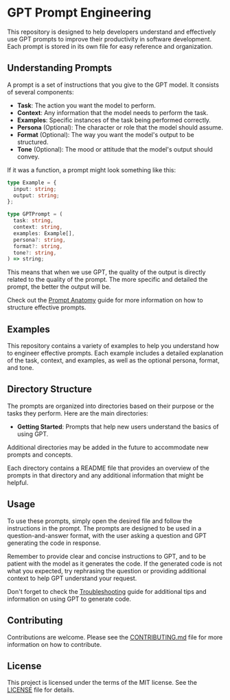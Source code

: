 # GPT Prompt Engineering

This repository is designed to help developers understand and effectively use GPT prompts to improve their productivity in software development. Each prompt is stored in its own file for easy reference and organization.

## Understanding Prompts

A prompt is a set of instructions that you give to the GPT model. It consists of several components:

- **Task**: The action you want the model to perform.
- **Context**: Any information that the model needs to perform the task.
- **Examples**: Specific instances of the task being performed correctly.
- **Persona** (Optional): The character or role that the model should assume.
- **Format** (Optional): The way you want the model's output to be structured.
- **Tone** (Optional): The mood or attitude that the model's output should convey.

If it was a function, a prompt might look something like this:

```typescript
type Example = {
  input: string;
  output: string;
};

type GPTPrompt = (
  task: string,
  context: string,
  examples: Example[],
  persona?: string,
  format?: string,
  tone?: string,
) => string;
```

This means that when we use GPT, the quality of the output is directly related to the quality of the prompt. The more specific and detailed the prompt, the better the output will be.

Check out the [Prompt Anatomy](./PROMPT_ANATOMY.md) guide for more information on how to structure effective prompts.

## Examples

This repository contains a variety of examples to help you understand how to engineer effective prompts. Each example includes a detailed explanation of the task, context, and examples, as well as the optional persona, format, and tone.

## Directory Structure

The prompts are organized into directories based on their purpose or the tasks they perform. Here are the main directories:

- **Getting Started**: Prompts that help new users understand the basics of using GPT.

Additional directories may be added in the future to accommodate new prompts and concepts.

Each directory contains a README file that provides an overview of the prompts in that directory and any additional information that might be helpful.

## Usage

To use these prompts, simply open the desired file and follow the instructions in the prompt. The prompts are designed to be used in a question-and-answer format, with the user asking a question and GPT generating the code in response.

Remember to provide clear and concise instructions to GPT, and to be patient with the model as it generates the code. If the generated code is not what you expected, try rephrasing the question or providing additional context to help GPT understand your request.

Don't forget to check the [Troubleshooting](./TROUBLESHOOTING.md) guide for additional tips and information on using GPT to generate code.

## Contributing

Contributions are welcome. Please see the [CONTRIBUTING.md](CONTRIBUTING.md) file for more information on how to contribute.

## License

This project is licensed under the terms of the MIT license. See the [LICENSE](LICENSE) file for details.
